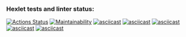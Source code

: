 ### Hexlet tests and linter status:
[![Actions Status](https://github.com/Mandasik/python-project-49/workflows/hexlet-check/badge.svg)](https://github.com/Mandasik/python-project-49/actions)
[![Maintainability](https://api.codeclimate.com/v1/badges/350d11c4fa9e6c7c5597/maintainability)](https://codeclimate.com/github/Mandasik/python-project-49/maintainability)
[![asciicast](https://asciinema.org/a/554721.svg)](https://asciinema.org/a/554721)
[![asciicast](https://asciinema.org/a/555057.svg)](https://asciinema.org/a/555057)
[![asciicast](https://asciinema.org/a/555176.svg)](https://asciinema.org/a/555176)
[![asciicast](https://asciinema.org/a/IVU2soF1TtveS7NFogIg1H6Vm.svg)](https://asciinema.org/a/IVU2soF1TtveS7NFogIg1H6Vm)
[![asciicast](https://asciinema.org/a/DbEEUMX9fnwfAzNCa0ydZ5o6N.svg)](https://asciinema.org/a/DbEEUMX9fnwfAzNCa0ydZ5o6N)
